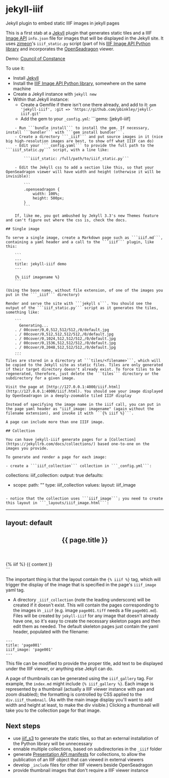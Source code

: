 # jekyll-iiif
Jekyll plugin to embed static IIIF images in jekyll pages

This is a first stab at a [Jekyll](https://jekyllrb.com/) plugin that generates static tiles and a IIIF [Image API](http://iiif.io/api/image/2.1/) ```info.json``` file for images that will be displayed in the Jekyll site. It uses [zimeon](https://github.com/zimeon/)'s ```iiif_static.py``` script (part of his [IIIF Image API Python library](https://github.com/zimeon/iiif) and incorporates the [OpenSeadragon](https://openseadragon.github.io/) viewer.

Demo: [Council of Constance](https://www.wallandbinkley.com/projects/2016/jekyll-iiif-demo/)

To use it:

- Install [Jekyll](https://jekyllrb.com/)
- Install the [IIIF Image API Python library](https://github.com/zimeon/iiif), somewhere on the same machine
- Create a Jekyll instance with ```jekyll new```
- Within that Jekyll instance:
	- Create a Gemfile if there isn't one there already, and add to it:
		```gem 'jekyll-iiif', :git => 'https://github.com/pbinkley/jekyll-iiif.git'```
	- Add the gem to your ```_config.yml```: ```gems: [jekyll-iiif]
```
	- Run ```bundle install``` to install the gem. If necessary, install ```bundler``` with ```gem install bundler```.
	- Create a directory ```_iiif``` and put source images in it (nice big high-resolution images are best, to show off what IIIF can do)
	- Edit your ```_config.yaml``` to provide the full path to the ```iiif_static.py``` script, with a line like:

		```iiif_static: /full/path/to/iiif_static.py```

	- Edit the Jekyll css to add a section like this, so that your OpenSeadragon viewer will have width and height (otherwise it will be invisible):

		```
		.openseadragon {
			width: 100%;
			height: 500px;
		}
		```

	If, like me, you got ambushed by Jekyll 3.3's new Themes feature and can't figure out where the css is, check the docs.

## Single image

To serve a single image, create a Markdown page such as ```iiif.md```, containing a yaml header and a call to the ```iiif``` plugin, like this:

	```
	---
	title: jekyll-iiif demo
	---

	{% iiif imagename %}
	```

(Using the base name, without file extension, of one of the images you put in the ```_iiif``` directory) 

Render and serve the site with ```jekyll s```. You should see the output of the ```iiif_static.py``` script as it generates the tiles, something like:

	```
      Generating... 
	. / 00cover/0,0,512,512/512,/0/default.jpg
	. / 00cover/0,512,512,512/512,/0/default.jpg
	. / 00cover/0,1024,512,512/512,/0/default.jpg
	. / 00cover/0,1536,512,512/512,/0/default.jpg
	. / 00cover/0,2048,512,512/512,/0/default.jpg
	...
	```
Tiles are stored in a directory at ```tiles/<filename>```, which will be copied to the Jekyll site as static files. Tiles are only generated if their target directory doesn't already exist. To force tiles to be regenerated, therefore, just delete the ```tiles``` directory or the subdirectory for a given image.

Visit the page at [http://127.0.0.1:4000/iiif.html](http://127.0.0.1:4000/iiif.html). You should see your image displayed by OpenSeadragon in a deeply-zoomable tiled IIIF display

Instead of specifying the image name in the iiif call, you can put in the page yaml header as "iiif_image: imagename" (again without the filename extension), and invoke it with ```{% iiif %}```. 

A page can include more than one IIIF image.

## Collection

You can have jekyll-iiif generate pages for a [Collection](https://jekyllrb.com/docs/collections/) based one-to-one on the images you provide. 

To generate and render a page for each image:

- create a ```iiif_collection``` collection in ```_config.yml```:

```
collections:
  iiif_collection:
    output: true
defaults:
  - scope:
      path: ""
      type: iiif_collection
    values:
      layout: iiif_image
```

- notice that the collection uses ```iiif_image```; you need to create this layout in ```_layouts/iiif_image.html```:

```
---
layout: default
---
<article class="post">

  <header class="post-header">
    <h1 class="post-title">{{ page.title }}</h1>
  </header>

  <div class="post-content">
    {% iiif %}
    {{ content }}
  </div>

</article>
```

The important thing is that the layout contain the ```{% iiif %}``` tag, which will trigger the display of the image that is specified in the page's ```iiif_image``` yaml tag.

- A directory ```_iiif_collection``` (note the leading underscore) will be created if it doesn't exist. This will contain the pages corresponding to the images in ```_iiif``` (e.g. image ```page001.tiff``` needs a file ```page001.md```). Files will be created by ```jekyll-iiif``` for any image that doesn't already have one, so it's easy to create the necessary skeleton pages and then edit them as needed. The default skeleton pages just contain the yaml header, populated with the filename:

```
---
title: 'page001'
iiif_image: 'page001'
---

```

This file can be modified to provide the proper title, add text to be displayed under the IIIF viewer, or anything else Jekyll can do.

A page of thumbnails can be generated using the ```iiif_gallery``` tag. For example, the ```index.md``` might include ```{% iiif_gallery %}```. Each image is represented by a thumbnail (actually a IIIF viewer instance with pan and zoom disabled); the formatting is controlled by CSS applied to the ```div.iiif_thumbnail```. (As with the main image display you'll want to add width and height at least, to make the div visible.) Clicking a thumbnail will take you to the collection page for that image.

## Next steps

- use [iiif_s3](https://github.com/cmoa/iiif_s3) to generate the static tiles, so that an external installation of the Python library will be unnecessary
- ennable multiple collections, based on subdirectories in the ```_iiif``` folder
- generate [Presentation API manifests](http://iiif.io/api/presentation/2.0/#manifest) for collections, to allow the publication of an IIIF object that can viewed in external viewers
- develop ```_include``` files for other IIIF viewers beside OpenSeadragon
- provide thumbnail images that don't require a IIIF viewer instance

